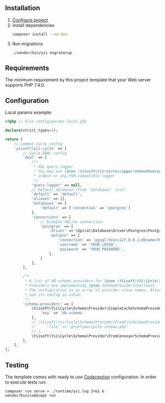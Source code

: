 ## Installation

1. [Configure project](#configuration)
1. Install dependencies
    ```bash
   composer install --no-dev
    ```
2. Run migrations
    ```bash
    ./vendor/bin/yii migrate/up
    ```

## Requirements

The minimum requirement by this project template that your Web server supports PHP 7.4.0.

## Configuration

Local params example:

```php
<?php // File config/params-local.php

declare(strict_types=1);

return [
    // Common Cycle config
    'yiisoft/yii-cycle' => [
        // Cycle DBAL config
        'dbal' => [
            /**
             * SQL query logger
             * You may use {@see \Yiisoft\Yii\Cycle\Logger\StdoutQueryLogger} class to pass log to
             * stdout or any PSR-compatible logger
             */
            'query-logger' => null,
            // Default database (from 'databases' list)
            'default' => 'default',
            'aliases' => [],
            'databases' => [
                'default' => ['connection' => 'postgres']
            ],
            'connections' => [
                // Example SQLite connection:
                'postgres' => [
                    'driver' => \Spiral\Database\Driver\Postgres\PostgresDriver::class,
                    'options' => [
                        'connection' => 'pgsql:host=127.0.0.1;dbname=YOUR_DB_NAME',
                        'username' => 'YOUR_LOGIN',
                        'password' => 'YOUR_PASSWORD',
                    ],
                ]
            ],
        ],

        /**
         * A list of DB schema providers for {@see \Yiisoft\Yii\Cycle\Schema\SchemaManager}
         * Providers are implementing {@see SchemaProviderInterface}.
         * The configuration is an array of provider class names. Alternatively, you can specify provider class as key
         * and its config as value:
         */
        'schema-providers' => [
            \Yiisoft\Yii\Cycle\Schema\Provider\SimpleCacheSchemaProvider::class => [
                'key' => 'db-schema'
            ],
            // \Yiisoft\Yii\Cycle\Schema\Provider\FromFileSchemaProvider::class => [
            //     'file' => '@runtime/cycle-schema.php'
            // ],
            \Yiisoft\Yii\Cycle\Schema\Provider\FromConveyorSchemaProvider::class,
        ],
    ],
];
```

## Testing

The template comes with ready to use [Codeception](https://codeception.com/) configuration.
In order to execute tests run:

```
composer run serve > ./runtime/yii.log 2>&1 &
vendor/bin/codecept run
```
